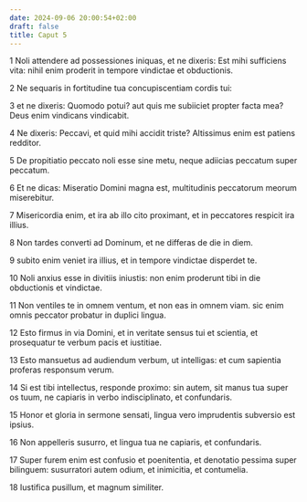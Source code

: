 ```yaml
---
date: 2024-09-06 20:00:54+02:00
draft: false
title: Caput 5
---
```





1 Noli attendere ad possessiones iniquas, et ne dixeris: Est mihi sufficiens vita: nihil enim proderit in tempore vindictae et obductionis.

2 Ne sequaris in fortitudine tua concupiscentiam cordis tui:

3 et ne dixeris: Quomodo potui? aut quis me subiiciet propter facta mea? Deus enim vindicans vindicabit.

4 Ne dixeris: Peccavi, et quid mihi accidit triste? Altissimus enim est patiens redditor.

5 De propitiatio peccato noli esse sine metu, neque adiicias peccatum super peccatum.

6 Et ne dicas: Miseratio Domini magna est, multitudinis peccatorum meorum miserebitur.

7 Misericordia enim, et ira ab illo cito proximant, et in peccatores respicit ira illius.

8 Non tardes converti ad Dominum, et ne differas de die in diem.

9 subito enim veniet ira illius, et in tempore vindictae disperdet te.

10 Noli anxius esse in divitiis iniustis: non enim proderunt tibi in die obductionis et vindictae.

11 Non ventiles te in omnem ventum, et non eas in omnem viam. sic enim omnis peccator probatur in duplici lingua.

12 Esto firmus in via Domini, et in veritate sensus tui et scientia, et prosequatur te verbum pacis et iustitiae.

13 Esto mansuetus ad audiendum verbum, ut intelligas: et cum sapientia proferas responsum verum.

14 Si est tibi intellectus, responde proximo: sin autem, sit manus tua super os tuum, ne capiaris in verbo indisciplinato, et confundaris.

15 Honor et gloria in sermone sensati, lingua vero imprudentis subversio est ipsius.

16 Non appelleris susurro, et lingua tua ne capiaris, et confundaris.

17 Super furem enim est confusio et poenitentia, et denotatio pessima super bilinguem: susurratori autem odium, et inimicitia, et contumelia.

18 Iustifica pusillum, et magnum similiter.

